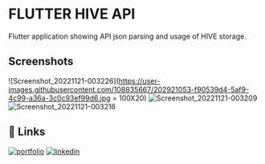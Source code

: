 
# FLUTTER HIVE API

Flutter application showing API json parsing and usage of HIVE storage.


## Screenshots
![Screenshot_20221121-003226](https://user-images.githubusercontent.com/108835667/202921053-f90539d4-5af9-4c99-a36a-3c0c93ef99d6.jpg = 100X20)
![Screenshot_20221121-003209](https://user-images.githubusercontent.com/108835667/202921054-8acc8080-a984-49f5-b003-af522f7f097a.jpg)
![Screenshot_20221121-003216](https://user-images.githubusercontent.com/108835667/202921055-a110a350-4d43-4ad4-9c47-6d2a62690098.jpg)


## 🔗 Links
[![portfolio](https://img.shields.io/badge/my_portfolio-000?style=for-the-badge&logo=ko-fi&logoColor=white)](https://github.com/Rajat-04)
[![linkedin](https://img.shields.io/badge/linkedin-0A66C2?style=for-the-badge&logo=linkedin&logoColor=white)](https://www.linkedin.com/in/rajat-bhargava-24462b244/)
